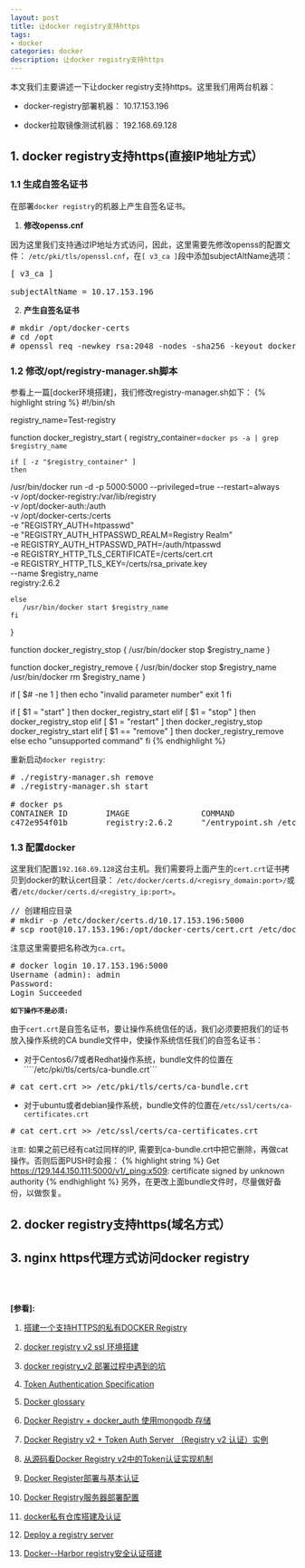 ```yaml
---
layout: post
title: 让docker registry支持https
tags:
- docker
categories: docker
description: 让docker registry支持https
---
```



本文我们主要讲述一下让docker registry支持https。这里我们用两台机器：

* docker-registry部署机器： 10.17.153.196

* docker拉取镜像测试机器： 192.168.69.128

<!-- more -->


## 1. docker registry支持https(直接IP地址方式）

### 1.1 生成自签名证书

在部署```docker registry```的机器上产生自签名证书。

1) **修改openss.cnf**

因为这里我们支持通过IP地址方式访问，因此，这里需要先修改openss的配置文件： ```/etc/pki/tls/openssl.cnf```，在```[ v3_ca ]```段中添加subjectAltName选项：
<pre>
[ v3_ca ] 

subjectAltName = 10.17.153.196
</pre>

2) **产生自签名证书**
<pre>
# mkdir /opt/docker-certs
# cd /opt
# openssl req -newkey rsa:2048 -nodes -sha256 -keyout docker-certs/rsa_private.key -x509 -days 365 -out docker-certs/cert.crt -subj "/C=CN/ST=Guangdong/L=Shenzhen/O=test_company/OU=IT/CN=10.17.153.196/emailAddress=11111111@qq.com"
</pre>

### 1.2 修改/opt/registry-manager.sh脚本
参看上一篇[docker环境搭建]，我们修改registry-manager.sh如下：
{% highlight string %}
#!/bin/sh

registry_name=Test-registry


function docker_registry_start {
    registry_container=`docker ps -a | grep $registry_name`
    
    if [ -z "$registry_container" ]
    then
/usr/bin/docker run -d -p 5000:5000 --privileged=true --restart=always \
 -v /opt/docker-registry:/var/lib/registry \
 -v /opt/docker-auth:/auth \
 -v /opt/docker-certs:/certs \
 -e "REGISTRY_AUTH=htpasswd" \
 -e "REGISTRY_AUTH_HTPASSWD_REALM=Registry Realm" \
 -e REGISTRY_AUTH_HTPASSWD_PATH=/auth/htpasswd \
 -e REGISTRY_HTTP_TLS_CERTIFICATE=/certs/cert.crt \
 -e REGISTRY_HTTP_TLS_KEY=/certs/rsa_private.key \
 --name $registry_name \
 registry:2.6.2
    
    else
       /usr/bin/docker start $registry_name
    fi 
   
}

function docker_registry_stop {
    /usr/bin/docker stop $registry_name
}

function docker_registry_remove {
    /usr/bin/docker stop $registry_name
    /usr/bin/docker rm $registry_name
}

if [ $# -ne 1 ]
then
   echo "invalid parameter number"
   exit 1
fi

if [ $1 = "start" ]
then
   docker_registry_start
elif [ $1 = "stop" ]
then 
    docker_registry_stop
elif [ $1 = "restart" ]
then
    docker_registry_stop
    docker_registry_start
elif [ $1 == "remove" ]
then
    docker_registry_remove
else
    echo "unsupported command"
fi
{% endhighlight %}

重新启动```docker registry```:
<pre>
# ./registry-manager.sh remove
# ./registry-manager.sh start

# docker ps
CONTAINER ID        IMAGE               COMMAND                  CREATED              STATUS              PORTS                    NAMES
c472e954f01b        registry:2.6.2      "/entrypoint.sh /etc…"   About a minute ago   Up About a minute   0.0.0.0:5000->5000/tcp   Test-registry
</pre>

### 1.3 配置docker

这里我们配置```192.168.69.128```这台主机。我们需要将上面产生的```cert.crt```证书拷贝到docker的默认cert目录： ```/etc/docker/certs.d/<regisry_domain:port>/```或者```/etc/docker/certs.d/<registry_ip:port>```。
<pre>
// 创建相应目录
# mkdir -p /etc/docker/certs.d/10.17.153.196:5000
# scp root@10.17.153.196:/opt/docker-certs/cert.crt /etc/docker/certs.d/10.17.153.196:5000/ca.crt
</pre>
注意这里需要把名称改为```ca.crt```。
<pre>
# docker login 10.17.153.196:5000
Username (admin): admin
Password: 
Login Succeeded
</pre>



**```如下操作不是必须:```**

由于```cert.crt```是自签名证书，要让操作系统信任的话，我们必须要把我们的证书放入操作系统的CA bundle文件中，使操作系统信任我们的自签名证书：

* 对于Centos6/7或者Redhat操作系统，bundle文件的位置在````/etc/pki/tls/certs/ca-bundle.crt```
<pre>
# cat cert.crt >> /etc/pki/tls/certs/ca-bundle.crt
</pre>

* 对于ubuntu或者debian操作系统，bundle文件的位置在```/etc/ssl/certs/ca-certificates.crt```
<pre>
# cat cert.crt >> /etc/ssl/certs/ca-certificates.crt
</pre>

```注意```: 如果之前已经有cat过同样的IP, 需要到ca-bundle.crt中把它删除，再做cat操作。否则后面PUSH时会报：
{% highlight string %}
Get https://129.144.150.111:5000/v1/_ping:x509: certificate signed by unknown authority
{% endhighlight %}
另外，在更改上面bundle文件时，尽量做好备份，以做恢复。


## 2. docker registry支持https(域名方式）



## 3. nginx https代理方式访问docker registry





<br />
<br />

**[参看]:**

1. [搭建一个支持HTTPS的私有DOCKER Registry](https://blog.csdn.net/xcjing/article/details/70238273)

2. [docker registry v2 ssl 环境搭建](https://blog.csdn.net/wanglei_storage/article/details/53126690)

3. [docker registry_v2 部署过程中遇到的坑](https://blog.csdn.net/xiaolummhae/article/details/51833354)

4. [Token Authentication Specification](https://docs.docker.com/registry/spec/auth/token/)

5. [Docker glossary](https://docs.docker.com/glossary/?term=on-prem)

6. [Docker Registry + docker_auth 使用mongodb 存储](https://blog.csdn.net/qq_21398167/article/details/54616186)

7. [Docker Registry v2 + Token Auth Server （Registry v2 认证）实例 ](http://dockone.io/article/845)

8. [从源码看Docker Registry v2中的Token认证实现机制](https://blog.csdn.net/horsefoot/article/details/51657322)

9. [Docker Register部署与基本认证](https://www.cnblogs.com/feinian/p/7857430.html)

10. [Docker Registry服务器部署配置](https://www.myfreax.com/deploying-a-registry-server/)

11. [docker私有仓库搭建及认证](https://www.cnblogs.com/wsy1030/p/8431837.html)

12. [Deploy a registry server](https://docs.docker.com/registry/deploying/)

13. [Docker--Harbor registry安全认证搭建](http://www.mamicode.com/info-detail-1855980.html)
<br />
<br />
<br />

